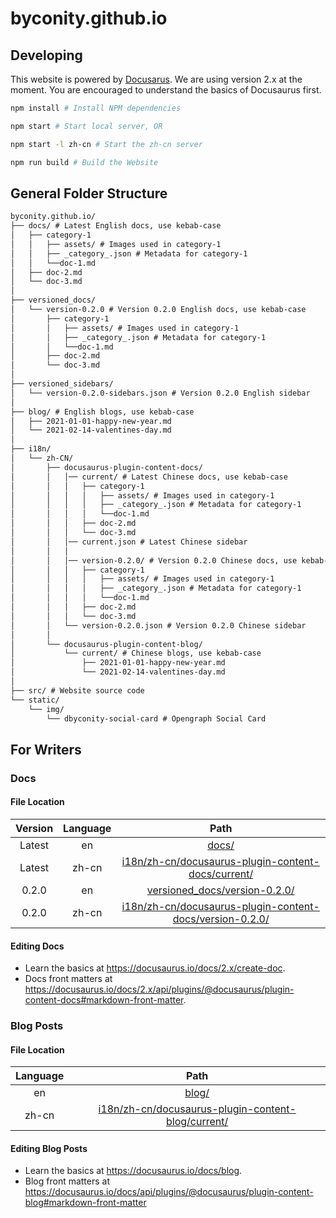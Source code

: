 # byconity.github.io

## Developing

This website is powered by [Docusarus](https://docusaurus.io/). We are using version 2.x at the moment.
You are encouraged to understand the basics of Docusaurus first.

```bash
npm install # Install NPM dependencies

npm start # Start local server, OR

npm start -l zh-cn # Start the zh-cn server

npm run build # Build the Website
```

## General Folder Structure

```txt
byconity.github.io/
├── docs/ # Latest English docs, use kebab-case
│   ├── category-1
│   │   ├── assets/ # Images used in category-1
│   │   ├── _category_.json # Metadata for category-1
│   │   └──doc-1.md
│   ├── doc-2.md
│   └── doc-3.md
│
├── versioned_docs/
│   └── version-0.2.0 # Version 0.2.0 English docs, use kebab-case
│       ├── category-1
│       │   ├── assets/ # Images used in category-1
│       │   ├── _category_.json # Metadata for category-1
│       │   └──doc-1.md
│       ├── doc-2.md
│       └── doc-3.md
│
├── versioned_sidebars/
│   └── version-0.2.0-sidebars.json # Version 0.2.0 English sidebar
│
├── blog/ # English blogs, use kebab-case
│   ├── 2021-01-01-happy-new-year.md
│   └── 2021-02-14-valentines-day.md
│
├── i18n/
│   └── zh-CN/
│       ├── docusaurus-plugin-content-docs/
│       │   │── current/ # Latest Chinese docs, use kebab-case
│       │   │   ├── category-1
│       │   │   │   ├── assets/ # Images used in category-1
│       │   │   │   ├── _category_.json # Metadata for category-1
│       │   │   │   └──doc-1.md
│       │   │   ├── doc-2.md
│       │   │   └── doc-3.md
│       │   │── current.json # Latest Chinese sidebar
│       │   │
│       │   │── version-0.2.0/ # Version 0.2.0 Chinese docs, use kebab-case
│       │   │   ├── category-1
│       │   │   │   ├── assets/ # Images used in category-1
│       │   │   │   ├── _category_.json # Metadata for category-1
│       │   │   │   └──doc-1.md
│       │   │   ├── doc-2.md
│       │   │   └── doc-3.md
│       │   └── version-0.2.0.json # Version 0.2.0 Chinese sidebar
│       │
│       └── docusaurus-plugin-content-blog/
│           └── current/ # Chinese blogs, use kebab-case
│               ├── 2021-01-01-happy-new-year.md
│               └── 2021-02-14-valentines-day.md
│
├── src/ # Website source code
└── static/
    └── img/
        └── dbyconity-social-card # Opengraph Social Card
```

## For Writers

### Docs

#### File Location

| Version | Language |                                                          Path                                                          |
| :-----: | :------: | :--------------------------------------------------------------------------------------------------------------------: |
| Latest  |    en    |                                                    [docs/](./docs/)                                                    |
| Latest  |  zh-cn   |       [i18n/zh-cn/docusaurus-plugin-content-docs/current/](./i18n/zh-cn/docusaurus-plugin-content-docs/current/)       |
|  0.2.0  |    en    |                            [versioned_docs/version-0.2.0/](./versioned_docs/version-0.2.0/)                            |
|  0.2.0  |  zh-cn   | [i18n/zh-cn/docusaurus-plugin-content-docs/version-0.2.0/](./i18n/zh-cn/docusaurus-plugin-content-docs/version-0.2.0/) |

#### Editing Docs

- Learn the basics at https://docusaurus.io/docs/2.x/create-doc.
- Docs front matters at https://docusaurus.io/docs/2.x/api/plugins/@docusaurus/plugin-content-docs#markdown-front-matter.

### Blog Posts

#### File Location

| Language |                                                    Path                                                    |
| :------: | :--------------------------------------------------------------------------------------------------------: |
|    en    |                                              [blog/](./blog/)                                              |
|  zh-cn   | [i18n/zh-cn/docusaurus-plugin-content-blog/current/](./i18n/zh-cn/docusaurus-plugin-content-blog/current/) |

#### Editing Blog Posts

- Learn the basics at https://docusaurus.io/docs/blog.
- Blog front matters at https://docusaurus.io/docs/api/plugins/@docusaurus/plugin-content-blog#markdown-front-matter
